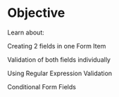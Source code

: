 # Objective

Learn about:



Creating 2 fields in one Form Item

Validation of both fields individually

Using Regular Expression Validation

Conditional Form Fields



